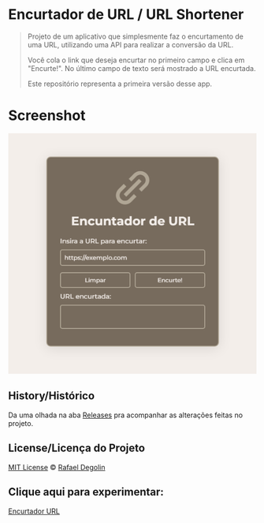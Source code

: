# Encurtador de URL / URL Shortener

> Projeto de um aplicativo que simplesmente faz o encurtamento de uma URL, utilizando uma API para realizar a conversão da URL.
>
> Você cola o link que deseja encurtar no primeiro campo e clica em "Encurte!". No último campo de texto será mostrado a URL encurtada.
>
> Este repositório representa a primeira versão desse app.

# Screenshot
<img src="https://github.com/Rafadegolin/Encurtador-URL/blob/main/Screenshotapp.png?raw=true">

## History/Histórico
Da uma olhada na aba [Releases](https://github.com/Rafadegolin/Encurtador-URL/releases) pra acompanhar as alterações feitas no projeto.

## License/Licença do Projeto
[MIT License](./LICENSE) © [Rafael Degolin](https://github.com/Rafadegolin)

## Clique aqui para experimentar:
[Encurtador URL](https://rafadegolin.github.io/Encurtador-URL/)
